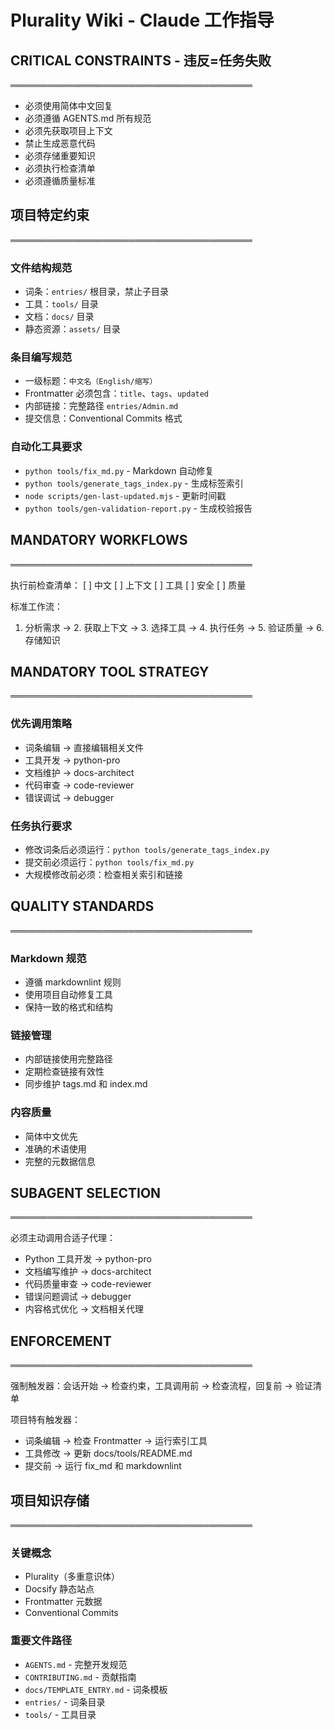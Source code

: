 # Plurality Wiki - Claude 工作指导

## CRITICAL CONSTRAINTS - 违反=任务失败

═══════════════════════════════════════

- 必须使用简体中文回复
- 必须遵循 AGENTS.md 所有规范
- 必须先获取项目上下文
- 禁止生成恶意代码
- 必须存储重要知识
- 必须执行检查清单
- 必须遵循质量标准

## 项目特定约束

═══════════════════════════════════════

### 文件结构规范

- 词条：`entries/` 根目录，禁止子目录
- 工具：`tools/` 目录
- 文档：`docs/` 目录
- 静态资源：`assets/` 目录

### 条目编写规范

- 一级标题：`中文名（English/缩写）`
- Frontmatter 必须包含：`title`、`tags`、`updated`
- 内部链接：完整路径 `entries/Admin.md`
- 提交信息：Conventional Commits 格式

### 自动化工具要求

- `python tools/fix_md.py` - Markdown 自动修复
- `python tools/generate_tags_index.py` - 生成标签索引
- `node scripts/gen-last-updated.mjs` - 更新时间戳
- `python tools/gen-validation-report.py` - 生成校验报告

## MANDATORY WORKFLOWS

═══════════════════════════════════════

执行前检查清单：
[ ] 中文 [ ] 上下文 [ ] 工具 [ ] 安全 [ ] 质量

标准工作流：

1. 分析需求 → 2. 获取上下文 → 3. 选择工具 → 4. 执行任务 → 5. 验证质量 → 6. 存储知识

## MANDATORY TOOL STRATEGY

═══════════════════════════════════════

### 优先调用策略

- 词条编辑 → 直接编辑相关文件
- 工具开发 → python-pro
- 文档维护 → docs-architect
- 代码审查 → code-reviewer
- 错误调试 → debugger

### 任务执行要求

- 修改词条后必须运行：`python tools/generate_tags_index.py`
- 提交前必须运行：`python tools/fix_md.py`
- 大规模修改前必须：检查相关索引和链接

## QUALITY STANDARDS

═══════════════════════════════════════

### Markdown 规范

- 遵循 markdownlint 规则
- 使用项目自动修复工具
- 保持一致的格式和结构

### 链接管理

- 内部链接使用完整路径
- 定期检查链接有效性
- 同步维护 tags.md 和 index.md

### 内容质量

- 简体中文优先
- 准确的术语使用
- 完整的元数据信息

## SUBAGENT SELECTION

═══════════════════════════════════════

必须主动调用合适子代理：

- Python 工具开发 → python-pro
- 文档编写维护 → docs-architect
- 代码质量审查 → code-reviewer
- 错误问题调试 → debugger
- 内容格式优化 → 文档相关代理

## ENFORCEMENT

═══════════════════════════════════════

强制触发器：会话开始 → 检查约束，工具调用前 → 检查流程，回复前 → 验证清单

项目特有触发器：

- 词条编辑 → 检查 Frontmatter → 运行索引工具
- 工具修改 → 更新 docs/tools/README.md
- 提交前 → 运行 fix_md 和 markdownlint

## 项目知识存储

═══════════════════════════════════════

### 关键概念

- Plurality（多重意识体）
- Docsify 静态站点
- Frontmatter 元数据
- Conventional Commits

### 重要文件路径

- `AGENTS.md` - 完整开发规范
- `CONTRIBUTING.md` - 贡献指南
- `docs/TEMPLATE_ENTRY.md` - 词条模板
- `entries/` - 词条目录
- `tools/` - 工具目录
